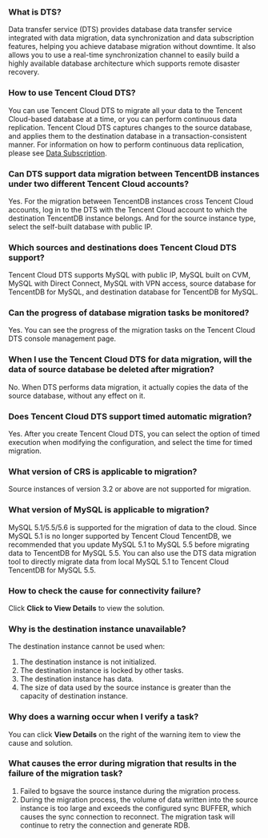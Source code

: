 
### What is DTS?
Data transfer service (DTS) provides database data transfer service integrated with data migration, data synchronization and data subscription features, helping you achieve database migration without downtime. It also allows you to use a real-time synchronization channel to easily build a highly available database architecture which supports remote disaster recovery.

### How to use Tencent Cloud DTS?
You can use Tencent Cloud DTS to migrate all your data to the Tencent Cloud-based database at a time, or you can perform continuous data replication. Tencent Cloud DTS captures changes to the source database, and applies them to the destination database in a transaction-consistent manner. For information on how to perform continuous data replication, please see [Data Subscription](https://cloud.tencent.com/document/product/571/8774).

### Can DTS support data migration between TencentDB instances under two different Tencent Cloud accounts?
Yes. For the migration between TencentDB instances cross Tencent Cloud accounts, log in to the DTS with the Tencent Cloud account to which the destination TencentDB instance belongs. And for the source instance type, select the self-built database with public IP.

### Which sources and destinations does Tencent Cloud DTS support?
Tencent Cloud DTS supports MySQL with public IP, MySQL built on CVM, MySQL with Direct Connect, MySQL with VPN access, source database for TencentDB for MySQL, and destination database for TencentDB for MySQL.

### Can the progress of database migration tasks be monitored?
Yes. You can see the progress of the migration tasks on the Tencent Cloud DTS console management page.

### When I use the Tencent Cloud DTS for data migration, will the data of source database be deleted after migration?
No. When DTS performs data migration, it actually copies the data of the source database, without any effect on it.

### Does Tencent Cloud DTS support timed automatic migration?
Yes. After you create Tencent Cloud DTS, you can select the option of timed execution when modifying the configuration, and select the time for timed migration.

### What version of CRS is applicable to migration?
Source instances of version 3.2 or above are not supported for migration.

### What version of MySQL is applicable to migration?
MySQL 5.1/5.5/5.6 is supported for the migration of data to the cloud. Since MySQL 5.1 is no longer supported by Tencent Cloud TencentDB, we recommended that you update MySQL 5.1 to MySQL 5.5 before migrating data to TencentDB for MySQL 5.5. You can also use the DTS data migration tool to directly migrate data from local MySQL 5.1 to Tencent Cloud TencentDB for MySQL 5.5.

### How to check the cause for connectivity failure?
Click **Click to View Details** to view the solution.

### Why is the destination instance unavailable?
The destination instance cannot be used when:
1. The destination instance is not initialized.
2. The destination instance is locked by other tasks.
3. The destination instance has data.
4. The size of data used by the source instance is greater than the capacity of destination instance.

### Why does a warning occur when I verify a task?
You can click **View Details** on the right of the warning item to view the cause and solution.
 
### What causes the error during migration that results in the failure of the migration task?
1. Failed to bgsave the source instance during the migration process.
2. During the migration process, the volume of data written into the source instance is too large and exceeds the configured sync BUFFER, which causes the sync connection to reconnect. The migration task will continue to retry the connection and generate RDB.
 

